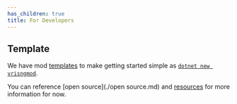 ```yaml
---
has_children: true
title: For Developers
---
```


## Template
We have mod [templates](./template.md) to make getting started simple as [`dotnet new vrisngmod`](./template.md).

You can reference [open source](./open source.md) and [resources](./resources.md) for more information for now.
